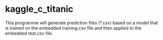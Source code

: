 # kaggle_c_titanic
This programme will generate prediction files (*.csv) based on a model that is trained on the embedded training.csv file and then applied to the embedded test.csv file.
